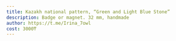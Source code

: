```yaml
---
title: Kazakh national pattern, “Green and Light Blue Stone”
description: Badge or magnet. 32 mm, handmade
author: https://t.me/Irina_7owl
cost: 3000₸
---
```

